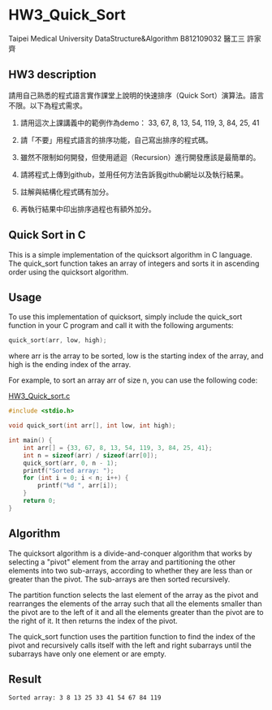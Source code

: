 # HW3_Quick_Sort
Taipei Medical University DataStructure&Algorithm B812109032 醫工三 許家齊

## HW3 description

請用自己熟悉的程式語言實作課堂上說明的快速排序（Quick Sort）演算法。語言不限。以下為程式需求。

1. 請用這次上課講義中的範例作為demo：
33, 67, 8, 13, 54, 119, 3, 84, 25, 41

2. 請「不要」用程式語言的排序功能，自己寫出排序的程式碼。

3. 雖然不限制如何開發，但使用遞迴（Recursion）進行開發應該是最簡單的。

3. 請將程式上傳到github，並用任何方法告訴我github網址以及執行結果。

4. 註解與結構化程式碼有加分。

5. 再執行結果中印出排序過程也有額外加分。

## Quick Sort in C

This is a simple implementation of the quicksort algorithm in C language. The quick_sort function takes an array of integers and sorts it in ascending order using the quicksort algorithm.

## Usage

To use this implementation of quicksort, simply include the quick_sort function in your C program and call it with the following arguments:

``` c
quick_sort(arr, low, high);
```
where arr is the array to be sorted, low is the starting index of the array, and high is the ending index of the array.

For example, to sort an array arr of size n, you can use the following code:

[HW3_Quick_sort.c](HW3_Quick_sort.c)
```c
#include <stdio.h>

void quick_sort(int arr[], int low, int high);

int main() {
    int arr[] = {33, 67, 8, 13, 54, 119, 3, 84, 25, 41};
    int n = sizeof(arr) / sizeof(arr[0]);
    quick_sort(arr, 0, n - 1);
    printf("Sorted array: ");
    for (int i = 0; i < n; i++) {
        printf("%d ", arr[i]);
    }
    return 0;
}
```
## Algorithm

The quicksort algorithm is a divide-and-conquer algorithm that works by selecting a "pivot" element from the array and partitioning the other elements into two sub-arrays, according to whether they are less than or greater than the pivot. The sub-arrays are then sorted recursively.

The partition function selects the last element of the array as the pivot and rearranges the elements of the array such that all the elements smaller than the pivot are to the left of it and all the elements greater than the pivot are to the right of it. It then returns the index of the pivot.

The quick_sort function uses the partition function to find the index of the pivot and recursively calls itself with the left and right subarrays until the subarrays have only one element or are empty.

## Result

```
Sorted array: 3 8 13 25 33 41 54 67 84 119
```
